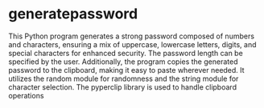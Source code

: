 # generatepassword
This Python program generates a strong password composed of numbers and characters, ensuring a mix of uppercase, lowercase letters, digits, and special characters for enhanced security. The password length can be specified by the user. Additionally, the program copies the generated password to the clipboard, making it easy to paste wherever needed. It utilizes the random module for randomness and the string module for character selection. The pyperclip library is used to handle clipboard operations
